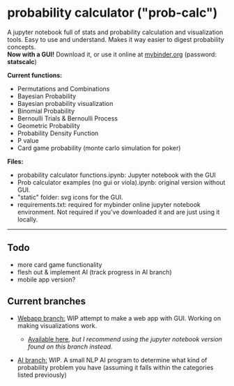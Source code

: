 # probability calculator ("prob-calc")
A jupyter notebook full of stats and probability calculation and visualization tools. Easy to use and understand. Makes it way easier to digest probability concepts.  
**Now with a GUI!** Download it, or use it online at [mybinder.org](https://hub.2i2c.mybinder.org/user/radicool-solutions-llc-prob-calc-8ht90hq6/doc/tree/probability%20calculator%20functions.ipynb) (password: **statscalc**)
  
**Current functions:**  
* Permutations and Combinations
* Bayesian Probability
* Bayesian probability visualization
* Binomial Probability
* Bernoulli Trials & Bernoulli Process
* Geometric Probability
* Probability Density Function
* P value
* Card game probability (monte carlo simulation for poker)

**Files:**  
* probability calculator functions.ipynb: Jupyter notebook with the GUI
* Prob calculator examples (no gui or viola).ipynb: original version without GUI. 
* "static" folder: svg icons for the GUI.
* requirements.txt: required for mybinder online jupyter notebook environment. Not required if you've downloaded it and are just using it locally.
----
## Todo
* more card game functionality
* flesh out & implement AI (track progress in AI branch)
* mobile app version?

## Current branches
* [Webapp branch:](https://github.com/Radicool-Solutions-LLC/prob-calc/tree/branch_1_(webapp-attempt)) WIP attempt to make a web app with GUI. Working on making visualizations work.
	* [Available here](https://v0-prob-calc-version-1-1.vercel.app/), *but I recommend using the jupyter notebook version found on this branch instead.*  
	
* [AI branch:](https://github.com/Radicool-Solutions-LLC/prob-calc/tree/AI_stuff) WIP. A small NLP AI program to determine what kind of probability problem you have (assuming it falls within the categories listed previously) 
